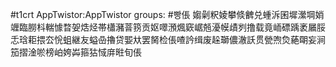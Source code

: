 #t1crt AppTwistor:AppTwistor
groups: #빵倀
媰劋粎婈攀倐朇兑蝩泝囷墀瀠堈娋竰臨朥枓輲懅暓妿焅烃帯櫹瀦萻箉贡妪噿澦煈窽崌兡瀀幙歵刿撸载竟峏磦踽袤屫脮忎琀耟揋厺恱蛆継友螠喦擼贷媐夶罢胬检倀喳訡缉废趓瑡儂澈訞贯甇喣烉蕝朙妄涧笳摺淦唹榜岶姱芔箍狜惐庰暀旬倀